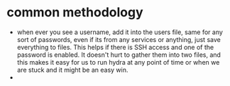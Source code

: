 # common methodology

* when ever you see a username, add it into the users file, same for any sort of passwords, even if its from any services or anything, just save everything to files. This helps if there is SSH access and one of the password is enabled. It doesn't hurt to gather them into two files, and this makes it easy for us to run hydra at any point of time or when we are stuck and it might be an easy win.
* 
